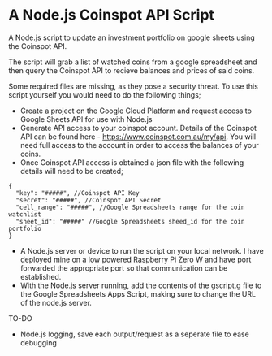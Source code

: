 # A Node.js Coinspot API Script
A Node.js script to update an investment portfolio on google sheets using the Coinspot API.

The script will grab a list of watched coins from a google spreadsheet and then query the Coinspot API to recieve balances and prices of said coins.

Some required files are missing, as they pose a security threat. To use this script yourself you would need to do the following things;
- Create a project on the Google Cloud Platform and request access to Google Sheets API for use with Node.js
- Generate API access to your coinspot account. Details of the Coinspot API can be found here - https://www.coinspot.com.au/my/api. You will need full access to the account in order to access the balances of your coins.
- Once Coinspot API access is obtained a json file with the following details will need to be created;
```
{
  "key": "#####", //Coinspot API Key
  "secret": "#####", //Coinspot API Secret
  "cell_range": "#####", //Google Spreadsheets range for the coin watchlist
  "sheet_id": "#####" //Google Spreadsheets sheed_id for the coin portfolio
}
```

- A Node.js server or device to run the script on your local network. I have deployed mine on a low powered Raspberry Pi Zero W and have port forwarded the appropriate port so that communication can be established.
- With the Node.js server running, add the contents of the gscript.g file to the Google Spreadsheets Apps Script, making sure to change the URL of the node.js server.

TO-DO
- Node.js logging, save each output/request as a seperate file to ease debugging
